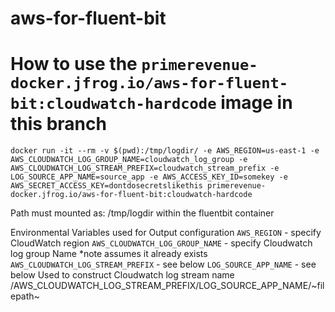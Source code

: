 # aws-for-fluent-bit

# How to use the `primerevenue-docker.jfrog.io/aws-for-fluent-bit:cloudwatch-hardcode` image in this branch

`docker run -it --rm -v $(pwd):/tmp/logdir/ -e AWS_REGION=us-east-1 -e AWS_CLOUDWATCH_LOG_GROUP_NAME=cloudwatch_log_group -e AWS_CLOUDWATCH_LOG_STREAM_PREFIX=cloudwatch_stream_prefix -e LOG_SOURCE_APP_NAME=source_app -e AWS_ACCESS_KEY_ID=somekey -e AWS_SECRET_ACCESS_KEY=dontdosecretslikethis primerevenue-docker.jfrog.io/aws-for-fluent-bit:cloudwatch-hardcode`


Path must mounted as: /tmp/logdir within the fluentbit container

Environmental Variables used for Output configuration
`AWS_REGION` - specify CloudWatch region
`AWS_CLOUDWATCH_LOG_GROUP_NAME` - specify Cloudwatch log group Name *note assumes it already exists
`AWS_CLOUDWATCH_LOG_STREAM_PREFIX` - see below
`LOG_SOURCE_APP_NAME` - see below
Used to construct Cloudwatch log stream name
/AWS_CLOUDWATCH_LOG_STREAM_PREFIX/LOG_SOURCE_APP_NAME/~filepath~
